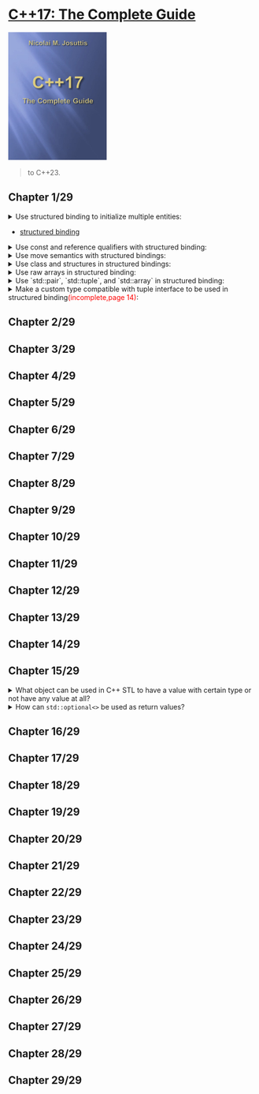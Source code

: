 # [C++17: The Complete Guide](https://www.amazon.com/C-17-Complete-Guide-First/dp/396730017X/?_encoding=UTF8&pd_rd_w=bOVdC&content-id=amzn1.sym.14ae7937-f413-4d1b-becd-7ba9e97b0c31&pf_rd_p=14ae7937-f413-4d1b-becd-7ba9e97b0c31&pf_rd_r=02RMGNS2CZJ152BQMVH7&pd_rd_wg=s3D3J&pd_rd_r=c5902321-4852-46c5-b380-b950c6d99d35&ref_=pd_gw_ci_mcx_mr_hp_atf_m)
<img alt="9783967300178" src="covers/9783967300178.jpg" width="200"/>

> to C++23.

## Chapter 1/29

<details>
<summary>Use structured binding to initialize multiple entities:</summary>

```cpp
#include <iostream>
#include <map>

int main()
{
    std::map<int, char const*> letters;
    letters.insert({0, "first"});
    letters.insert({1, "second"});
    letters.insert({2, "third"});

    for (const auto& [index, letter]: letters)
        std::cout << index << ": " << letter << "\n";
}
```
</details>

* [structured binding](https://en.cppreference.com/w/cpp/language/structured_binding "cpp/language/structured_binding")

<details>
<summary>Use const and reference qualifiers with structured binding:</summary>

```cpp
struct some_data
{
    int age;
    char const* name;
};

int main()
{
    some_data personal_data{27, "Brian"};

    auto const& [a1, n1] = personal_data; // const reference
    auto const [a2, n2] = personal_data; // const
    auto& [a3, n3] = personal_data; // non-const reference
    auto [a4, n4] = personal_data; // copy
}
```
</details>

<details>
<summary>Use move semantics with structured bindings:</summary>

```cpp
#include <string>

struct some_data
{
    std::string text;
};

int main()
{
    some_data data{"long text"};

    // entity is rvalue reference to data.text
    auto&& [rv_text] = std::move(data);

    // new entity stole the membership of value from data.text
    std::string text = std::move(rv_text);

    // rv_text and data.text no longer hold values
}
```
</details>

<details>
<summary>Use class and structures in structured bindings:</summary>

* All non-static data members must be members of the same class definition.

```cpp
struct A
{
    int a = 1;
    int b = 2;
};

struct B : A
{
};

struct C : A
{
    int c = 3;
};

int main()
{
    auto [x, y] = B{};
    auto [i, j, k] = C{}; // ERROR
}
```
</details>

<details>
<summary>Use raw arrays in structured binding:</summary>

* For an array passed as argument, this is not possible because it decays to the corresponding pointer type.

```cpp
int main()
{
    int array[] = {1,2,3};
    auto [i, j, k] = array;
}
```
</details>

<details>
<summary>Use `std::pair`, `std::tuple`, and `std::array` in structured binding:</summary>

```cpp
#include <utility>
#include <string>
#include <tuple>
#include <array>

int main()
{
    std::array<int, 3> coordinates{1,0,1};
    auto [x, y, z] = coordinates;

    std::pair<int, std::string> letter{1, "some text"};
    auto& [index, text] = letter;

    std::tuple<long, std::string> book{9783967300178, "C++17: The Complete Guide"};
    auto const& [isbn, title] = book;
}
```
</details>

<details>
<summary>Make a custom type compatible with tuple interface to be used in structured binding<span style="color:red">(incomplete,page 14)</span>:</summary>

```cpp
```
</details>

## Chapter 2/29
## Chapter 3/29
## Chapter 4/29
## Chapter 5/29
## Chapter 6/29
## Chapter 7/29
## Chapter 8/29
## Chapter 9/29
## Chapter 10/29
## Chapter 11/29
## Chapter 12/29
## Chapter 13/29
## Chapter 14/29
## Chapter 15/29

<details>
<summary>What object can be used in C++ STL to have a value with certain type or not have any value at all?</summary>

> `std::optional<>` model a nullable instance of an arbitrary type.
>
> ```cpp
> #include <optional>
>
> std::optional<int> oi{42};
> int i{*oi}; // 42
> ``````

> Origin: 15.1

> References:
---
</details>

<details>
<summary>How can <code>std::optional<></code> be used as return values?</summary>

> ```cpp
#include <optional>
#include <string_view>

std::optional<int> asInt(const std::string_view s)
{
    try {
        return std::stoi(s);
    }
    catch (...) {
        return std::nullopt;
    }
}

asInt("42");           // std::optional<int>(42)
asInt("077");          // std::optional<int>(42)
asInt("forty two");    // std::nullopt
asInt("0x33");         // std::optional<int>(42)
> ``````

> Origin: 15.1.1

> References:
---
</details>

## Chapter 16/29
## Chapter 17/29
## Chapter 18/29
## Chapter 19/29
## Chapter 20/29
## Chapter 21/29
## Chapter 22/29
## Chapter 23/29
## Chapter 24/29
## Chapter 25/29
## Chapter 26/29
## Chapter 27/29
## Chapter 28/29
## Chapter 29/29
